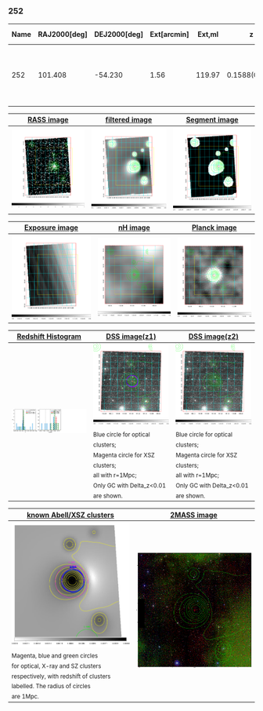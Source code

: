 <div STYLE="page-break-after: always;"></div>

### 252

|Name|RAJ2000[deg]|DEJ2000[deg] |Ext[arcmin]| Ext,ml | z | z_src| C|GC(XSZ,Delta_z<0.01)| GC(OPT,Delta_z<0.01)|GC| R_sig[arcmin] | R500[arcmin] | R500[Mpc]| CRsig[c/s] | CR500[c/s] |L500[1E44 erg/s]|F500[1E-12 erg/s/cm^2]| M500[1E14 Msun]|Tx[keV]|Cnt_sig|Beta|Rc[arcmin]|Comment|Alias|
|---|---|---|---|---|---|------|---|--------|---------|----------|---|---|---|---|---|---|---|---|---|---|---|---|---|---|
|252| 101.408| -54.230| 1.56| 119.97| 0.1588(0.007)| z1, z_xsz| B| B15, H13, MCXC, PSZ2, Tar| A, W| A, B15, H13, MCXC, PSZ2, Tar, W, XB| 11.238| 7.735| 1.272| 0.454(0.040)| 0.432(0.038)| 5.556(0.179)| 8.057(0.260)| 6.84(0.10)| 7.38(0.07)| 234.0| 0.853(-0.095+0.093)| 3.732(-0.591+0.509)| -| k127|

|[RASS image](../image/252/252_img.pdf)|[filtered image](../image/252/252_fil.pdf)|[Segment image](../image/252/252_seg.pdf)|
|-------------------|--------------------|-------------------|
| <img src="../image/252/252_img.png" width="300">  | <img src="../image/252/252_fil.png" width="300">   | <img src="../image/252/252_seg.png" width="300">  |

|[Exposure image](../image/252/252_mex.pdf)| [nH image](../image/252/252_nh.pdf)| [Planck image](../image/252/252_p.pdf)|
|-------------------|--------------------|-------------------|
|<img src="../image/252/252_mex.png" width="300">   | <img src="../image/252/252_nh.png" width="300">    | <img src="../image/252/252_p.png" width="300"> |

|[Redshift Histogram](../image/252/252_zg.pdf) | [DSS image(z1)](../image/252/252_dss_z1.pdf)      |  [DSS image(z2)](../image/252/252_dss_z2.pdf)    |
|-------------------|--------------------|-------------------|
|<img src="../image/252/252_zg.png" width="300"> |<img src="../image/252/252_dss_z1.png" width="300"> <sub><br>Blue circle for optical clusters; <br>Magenta circle for XSZ clusters; <br>all with r=1Mpc; <br>Only GC with Delta_z<0.01 are shown. </sub>| <img src="../image/252/252_dss_z2.png" width="300"><sub><br>Blue circle for optical clusters; <br>Magenta circle for XSZ clusters; <br>all with r=1Mpc; <br>Only GC with Delta_z<0.01 are shown. </sub> |

|[known Abell/XSZ clusters](../image/252/252_gc.pdf) | [2MASS image](../image/252/252_2mass.pdf)      |
|-------------------|-------------------|
|<img src=../image/252/252_gc.png width="300"> <br><sub>Magenta, blue and green circles <br>for optical, X-ray and SZ clusters <br>respectively, with redshift of clusters <br>labelled. The radius of circles <br>are 1Mpc.</sub>|<img src="../image/252/252_2mass.png" width="300">  |




